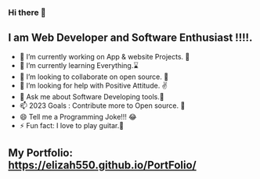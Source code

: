 ### Hi there 👋

## I am Web Developer and Software Enthusiast !!!!.
<!--
**Elizah550/Elizah550** is a ✨ _special_ ✨ repository because its `README.md` (this file) appears on your GitHub profile. 
Here are some ideas to get you started:
-->
- 🔭 I’m currently working on App & website Projects. :leopard:
- 🌱 I’m currently learning Everything.:hourglass:
- 👯 I’m looking to collaborate on open source. :saxophone:
- 🤔 I’m looking for help with Positive Attitude. :v:
- 💬 Ask me about Software Developing tools.:rocket:
- 📫 2023 Goals : Contribute more to Open source. :muscle:
- 😄 Tell me a Programming Joke!!! :joy:
- ⚡ Fun fact: I love to play guitar.:guitar:
## My Portfolio: https://elizah550.github.io/PortFolio/
